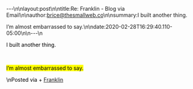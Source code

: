 ---\n\nlayout:post\n\ntitle:Re: Franklin - Blog via Email\n\nauthor:brice@thesmallweb.co\n\nsummary:I built another thing.

I’m almost embarrassed to say.\n\ndate:2020-02-28T16:29:40.110-05:00\n\n---\n<body><div class="WordSection1"><p class="MsoNormal"><span style="color:black">I built another thing. </span><span style="font-size:12.0pt;color:black"><p></p></span></p><p class="MsoNormal"><span style="font-size:12.0pt;color:black"><p> </p></span></p><p class="MsoNormal"><span style="color:black;background:yellow">I’m almost embarrassed to say.</span><span style="font-size:12.0pt;color:black"><p></p></span></p><div><p class="MsoNormal"><span style="color:black">\nPosted via + <a href="https://franklinpostal.com">Franklin</a>